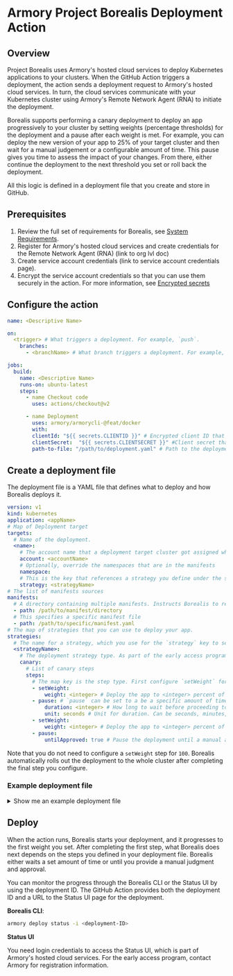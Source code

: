 # Armory Project Borealis Deployment Action

## Overview

<!-- update the GHA readme or docs.armory.io page when making changes to one or the other -->

Project Borealis uses Armory's hosted cloud services to deploy Kubernetes applications to your clusters. When the GitHub Action triggers a deployment, the action sends a deployment request to Armory's hosted cloud services. In turn, the cloud services communicate with your Kubernetes cluster using Armory's Remote Network Agent (RNA) to initiate the deployment.

Borealis supports performing a canary deployment to deploy an app progressively to your cluster by setting weights (percentage thresholds) for the deployment and a pause after each weight is met. For example, you can deploy the new version of your app to 25% of your target cluster and then wait for a manual judgement or a configurable amount of time. This pause gives you time to assess the impact of your changes. From there, either continue the deployment to the next threshold you set or roll back the deployment.

All this logic is defined in a deployment file that you create and store in GitHub.

## Prerequisites

1. Review the full set of requirements for Borealis, see [System Requirements](https://docs.armory.io/borealis/requirements/).
2. Register for Armory's hosted cloud services and create credentials for the Remote Network Agent (RNA) (link to org lvl doc)
3. Create service account credentials (link to service account credentials page).
4. Encrypt the service account credentials so that you can use them securely in the action. For more information, see [Encrypted secrets](https://docs.github.com/en/actions/security-guides/encrypted-secrets.)

## Configure the action

```yaml
name: <Descriptive Name>

on: 
  <trigger> # What triggers a deployment. For example, `push`.
    branches:
      - <branchName> # What branch triggers a deployment. For example, `main`.

jobs:
  build:
    name: <Descriptive Name>
    runs-on: ubuntu-latest
    steps:
      - name Checkout code
        uses: actions/checkout@v2

      - name Deployment
        uses: armory/armorycli-@feat/docker
        with:
        clientId: "${{ secrets.CLIENTID }}" # Encrypted client ID that you created in the Armory Cloud Console that has been encrypted with GitHub's encrypted secrets.
        clientSecret:  "${{ secrets.CLIENTSECRET }}" #Client secret that you created in the Armory Cloud Console that has been encrypted with GitHub's encrypted secrets.
        path-to-file: "/path/to/deployment.yaml" # Path to the deployment file. For more information, see the Create a deployment file section.

```

## Create a deployment file

The deployment file is a YAML file that defines what to deploy and how Borealis deploys it. 

```yaml
version: v1
kind: kubernetes
application: <appName>
# Map of Deployment target
targets:
  # Name of the deployment.
  <name>:
    # The account name that a deployment target cluster got assigned when you installed the Remote Network Agent (RNA) on it.
    account: <accountName>
    # Optionally, override the namespaces that are in the manifests
    namespace:
    # This is the key that references a strategy you define under the strategies section of the file.
    strategy: <strategyName>
# The list of manifests sources
manifests:
  # A directory containing multiple manifests. Instructs Borealis to read all yaml|yml files in the directory and deploy all manifests to the target defined in `targets`.
  - path: /path/to/manifest/directory
  # This specifies a specific manifest file
  - path: /path/to/specific/manifest.yaml
# The map of strategies that you can use to deploy your app.
strategies:
  # The name for a strategy, which you use for the `strategy` key to select one to use.
  <strategyName>:
    # The deployment strategy type. As part of the early access program, Borealis supports `canary`.
    canary:
      # List of canary steps
      steps:
        # The map key is the step type. First configure `setWeight` for the weight (how much of the cluster the app should deploy to for a step).
        - setWeight:
            weight: <integer> # Deploy the app to <integer> percent of the cluster as part of the first step. `setWeight` is followed by a `pause`.
        - pause: # `pause` can be set to a be a specific amount of time or to a manual judgment.
            duration: <integer> # How long to wait before proceeding to the next step.
            unit: seconds # Unit for duration. Can be seconds, minutes, or hours.
        - setWeight:
            weight: <integer> # Deploy the app to <integer> percent of the cluster as part of the second step
        - pause:
            untilApproved: true # Pause the deployment until a manual approval is given. You can approve the step through the CLI or Status UI.
```

Note that you do not need to configure a `setWeight` step for `100`. Borealis automatically rolls out the deployment to the whole cluster after completing the final step you configure.

### Example deployment file

<details><summary>Show me an example deployment file</summary>

```yaml
version: v1
kind: kubernetes
application: ivan-nginx
# Map of deployment target
targets:
  # Name of the deployment.
  dev-west:
    # The account name that a deployment target cluster got assigned when you installed the Remote Network Agent (RNA) on it.
    account: cdf-dev
    # Optionally, override the namespaces that are in the manifests
    namespace: cdf-dev-agent
    # This is the key that references a strategy you define under the strategies section of the file.
    strategy: canary-wait-til-approved
# The list of manifests sources
manifests:
  # A directory containing multiple manifests. Instructs Borealis to read all yaml|yml files in the directory and deploy all manifests to the target defined in `targets`.
  - path: /deployments/manifests/configmaps
  # A specific manifest file that gets deployed to the target defined in `targets`.
  - path: /deployments/manifests/deployment.yaml
# The map of strategies that you can use to deploy your app.
strategies:
  # The name for a strategy, which you use for the `strategy` key to select one to use.
  canary-wait-til-approved:
    # The deployment strategy type. As part of the early access program, Borealis supports `canary`.
    canary:
      # List of canary steps
      steps:
      # The map key is the step type. First configure `setWeight` for the weight (how much of the cluster the app should deploy to for a step).
      - setWeight:
        - setWeight:
            weight: 33 # Deploy the app to 33% of the cluster.
        - pause: 
            duration: 60 # Wait 60 seconds before starting the next step.
            unit: seconds
        - setWeight:
            weight: 66 # Deploy the app to 66% of the cluster.
        - pause:
            untilApproved: true # Wait until approval is given through the Borealis CLI or Status UI.
```

</details>

## Deploy

When the action runs, Borealis starts your deployment, and it progresses to the first weight you set. After completing the first step, what Borealis does next depends on the steps you defined in your deployment file. Borealis either waits a set amount of time or until you provide a manual judgment and approval. 

You can monitor the progress through the Borealis CLI or the Status UI by using the deployment ID. The GitHub Action provides both the deployment ID and a URL to the Status UI page for the deployment.

**Borealis CLI**:

```bash
armory deploy status -i <deployment-ID>
```

**Status UI**

You need login credentials to access the Status UI, which is part of Armory's hosted cloud services. For the early access program, contact Armory for registration information.
